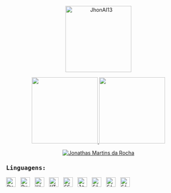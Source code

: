 
</samp>
<a href="https://github.com/JhonAI13">

  <p align="center"><img height="180em" src="https://github-readme-streak-stats.herokuapp.com/?user=JhonAI13&theme=dark" alt="JhonAI13" /></p>
  <p align="center">
    <img height="180em" src="https://github-readme-stats.vercel.app/api?username=JhonAI13&show_icons=true&theme=dark&include_all_commits=true&count_private=true"/>
  <img height="180em"src="https://github-readme-stats.vercel.app/api/top-langs/?username=JhonAI13&layout=compact&langs_count=7&theme=dark"/>
  </p>
<p align="center"><a href="https://github.com/JhonAi13"><img alt="Jonathas Martins da Rocha" src="https://activity-graph.herokuapp.com/graph?username=JhonAI13&bg_color=2b2827&color=5BCDEC&line=5BCDEC&point=FFFFFF&hide_border=true" /></a></p>

</a>
<samp>

 ### Linguagens:

<img align="left" alt="Python" width="26px" src="https://cdn.jsdelivr.net/gh/devicons/devicon/icons/python/python-original.svg"  style="padding-right:10px;"/>
<img align="left" alt="PyCharm" width="26px" src="https://cdn.jsdelivr.net/gh/devicons/devicon/icons/pycharm/pycharm-original.svg"  style="padding-right:10px;"/>     
<img align="left" alt="Visual Studio Code" width="26px" src="https://cdn.jsdelivr.net/gh/devicons/devicon/icons/vscode/vscode-original.svg" style="padding-right:10px;" />
<img align="left" alt="HTML5" width="26px" src="https://cdn.jsdelivr.net/gh/devicons/devicon/icons/html5/html5-original.svg" style="padding-right:10px;" />
<img align="left" alt="CSS3" width="26px" src="https://cdn.jsdelivr.net/gh/devicons/devicon/icons/css3/css3-original.svg" style="padding-right:10px;" />
<!-- [<img align="left" alt="Sass" width="26px" src="https://cdn.jsdelivr.net/gh/devicons/devicon/icons/sass/sass-original.svg" style="padding-right:10px;" />][cssplaylist] -->
<img align="left" alt="JavaScript" width="26px" src="https://cdn.jsdelivr.net/gh/devicons/devicon/icons/javascript/javascript-original.svg" style="padding-right:10px;" />
<!-- [<img align="left" alt="React" width="26px" src="https://cdn.jsdelivr.net/gh/devicons/devicon/icons/react/react-original.svg" style="padding-right:10px;" />][reactplaylist]
[<img align="left" alt="Gatsby" width="26px" src="https://cdn.jsdelivr.net/gh/devicons/devicon/icons/gatsby/gatsby-original.svg" style="padding-right:10px;" />][webdevplaylist]
[<img align="left" alt="GraphQL" width="26px" src="https://cdn.jsdelivr.net/gh/devicons/devicon/icons/graphql/graphql-plain.svg" style="padding-right:10px;" />][webdevplaylist]
[<img align="left" alt="Node.js" width="26px" src="https://cdn.jsdelivr.net/gh/devicons/devicon/icons/nodejs/nodejs-original.svg" style="padding-right:10px;" />][webdevplaylist]
[<img align="left" alt="Deno" width="26px" src="./img/deno-light.svg" style="padding-right:10px;" />][webdevplaylist]
[<img align="left" alt="MongoDB" width="26px" src="https://cdn.jsdelivr.net/gh/devicons/devicon/icons/mongodb/mongodb-original.svg" style="padding-right:10px;" />][webdevplaylist]
[<img align="left" alt="MySQL" width="26px" src="https://cdn.jsdelivr.net/gh/devicons/devicon/icons/mysql/mysql-original.svg" style="padding-right:10px;" />][webdevplaylist] -->
<img align="left" alt="Git" width="26px" src="https://cdn.jsdelivr.net/gh/devicons/devicon/icons/git/git-original.svg" style="padding-right:10px;" />
<img align="left" alt="GitHub" width="26px" src="https://user-images.githubusercontent.com/3369400/139447912-e0f43f33-6d9f-45f8-be46-2df5bbc91289.png" style="padding-right:10px;" />
<img align="left" alt="GitHub" width="26px" src="https://user-images.githubusercontent.com/3369400/139448065-39a229ba-4b06-434b-bc67-616e2ed80c8f.png" style="padding-right:10px;" />
<!-- [<img align="left" alt="Terminal" width="26px" src="./img/terminal-light.svg" />](https://www.youtube.com/playlist?list=PLkwxH9e_vrAJ0WbEsFA9W3I1W-g_BTsbt#gh-light-mode-only)
[<img align="left" alt="Terminal" width="26px" src="./img/terminal-dark.svg" />](https://www.youtube.com/playlist?list=PLkwxH9e_vrAJ0WbEsFA9W3I1W-g_BTsbt#gh-dark-mode-only)
 -->
  <br />
<br />
<!-- 
</samp>



<a href="https://github.com/luanbatistadev">

  <p align="center"><img height="180em" src="https://github-readme-streak-stats.herokuapp.com/?user=luanbatistadev&theme=dark" alt="luanbatistadev" /></p>
  <p align="center">
    <img height="180em" src="https://github-readme-stats.vercel.app/api?username=luanbatistadev&show_icons=true&theme=dark&include_all_commits=true&count_private=true"/>
  <img height="180em" src="https://github-readme-stats.vercel.app/api/top-langs/?username=luanbatistadev&layout=compact&langs_count=7&theme=dark"/>
  </p>
<p align="center"><a href="https://github.com/luanbatistadev"><img alt="LuanBatista's Activity Graph" src="https://activity-graph.herokuapp.com/graph?username=luanbatistadev&bg_color=2b2827&color=5BCDEC&line=5BCDEC&point=FFFFFF&hide_border=true" /></a></p>

</a>




<samp>
 -->
